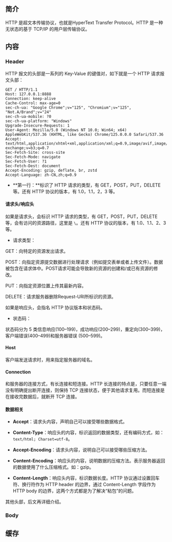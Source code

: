 

## **简介**

HTTP 是超文本传输协议，也就是HyperText Transfer Protocol。HTTP 是一种无状态的基于 TCP/IP 的用户层传输协议。



## **内容**


### **Header**


HTTP 报文的头部是一系列的 Key-Value 的键值对，如下就是一个 HTTP 请求报文头部：

```
GET / HTTP/1.1
Host: 127.0.0.1:8888
Connection: keep-alive
Cache-Control: max-age=0
sec-ch-ua: "Google Chrome";v="125", "Chromium";v="125", "Not.A/Brand";v="24"
sec-ch-ua-mobile: ?0
sec-ch-ua-platform: "Windows"
Upgrade-Insecure-Requests: 1
User-Agent: Mozilla/5.0 (Windows NT 10.0; Win64; x64) AppleWebKit/537.36 (KHTML, like Gecko) Chrome/125.0.0.0 Safari/537.36
Accept: text/html,application/xhtml+xml,application/xml;q=0.9,image/avif,image/webp,image/apng,*/*;q=0.8,application/signed-exchange;v=b3;q=0.7
Sec-Fetch-Site: cross-site
Sec-Fetch-Mode: navigate
Sec-Fetch-User: ?1
Sec-Fetch-Dest: document
Accept-Encoding: gzip, deflate, br, zstd
Accept-Language: zh-CN,zh;q=0.9
```

- **第一行：**标识了 HTTP 请求的类型，有 GET，POST，PUT，DELETE 等。还有 HTTP 协议的版本，有 1.0，1.1，2，3 等。

#### **请求头/响应头**

如果是请求头，会标识 HTTP 请求的类型，有 GET，POST，PUT，DELETE 等，会有访问的资源路径，这里是 `\`。还有 HTTP 协议的版本，有 1.0、1.1、2、3 等。

- 请求类型：

GET：向特定的资源发出请求。

POST：向指定资源提交数据进行处理请求（例如提交表单或者上传文件）。数据被包含在请求体中。POST请求可能会导致新的资源的创建和/或已有资源的修改。

PUT：向指定资源位置上传其最新内容。 


DELETE：请求服务器删除Request-URI所标识的资源。 

如果是响应头，会指名 HTTP 协议版本和状态码。

- 状态码：

状态码分为 5 类信息响应(100–199)，成功响应(200–299)，重定向(300–399)，客户端错误(400–499)和服务器错误 (500–599)。


#### **Host**

客户端发送请求时，用来指定服务器的域名。

#### **Connection**

和服务器的连接方式，有长连接和短连接。HTTP 长连接的特点是，只要任意一端没有明确提出断开连接，则保持 TCP 连接状态，便于其他请求复用。而短连接是在接收完数据后，就断开 TCP 连接。


#### **数据相关**

- **Accept**：请求头内容，声明自己可以接受哪些数据格式。

- **Content-Type**：响应头的内容，标识返回的数据类型，还有编码方式，如： `text/html; Charset=utf-8`。

- **Accept-Encoding**：请求头内容，说明自己可以接受哪些压缩方法。

- **Content-Encoding**：响应头的内容，说明数据的压缩方法。表示服务器返回的数据使用了什么压缩格式。如：gzip。


- **Content-Length**：响应头内容，标识数据长度。HTTP 协议通过设置回车符、换行符作为 HTTP header 的边界，通过 Content-Length 字段作为 HTTP body 的边界，这两个方式都是为了解决“粘包”的问题。

其他头部，后文再详细介绍。

### **Body**




## **缓存**


